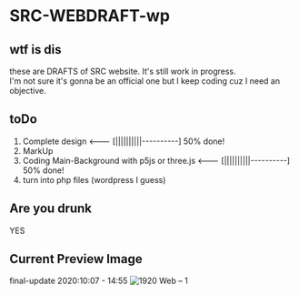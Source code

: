 # SRC-WEBDRAFT-wp

## wtf is dis
these are DRAFTS of SRC website. It's still work in progress. <br>I'm not sure it's gonna be an official one but I keep coding cuz I need an objective.

## toDo
1. Complete design <--- [||||||||||----------] 50% done!
2. MarkUp
3. Coding Main-Background with p5js or three.js <--- [||||||||||----------] 50% done!
4. turn into php files (wordpress I guess)

## Are you drunk
YES

## Current Preview Image
final-update 2020:10:07 - 14:55
![1920 Web – 1](https://raw.githubusercontent.com/DABURUTTI/SRC-WEBDRAFT-wp/master/img/1920%20Web%20%E2%80%93%201.png)

